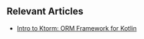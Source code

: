 ## Relevant Articles
- [Intro to Ktorm: ORM Framework for Kotlin](https://www.baeldung.com/kotlin/ktorm-orm-framework)
